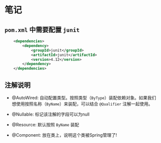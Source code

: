 # 笔记
## `pom.xml` 中需要配置 `junit`
```xml
    <dependencies>
        <dependency>
            <groupId>junit</groupId>
            <artifactId>junit</artifactId>
            <version>4.12</version>
        </dependency>
    </dependencies>


```
## 注解说明
- @AutoWired: 自动配置类型。按照类型（`ByType`）装配依赖对象。如果我们想使用按照名称（`ByName`）来装配，可以结合 `@Qualifier` 注解一起使用。
- @Nullable: 标记该注解的字段可以为null
- @Resource: 默认按照 `ByName` 装配
  

- @Component: 放在类上，说明这个类被Spring管理了!

